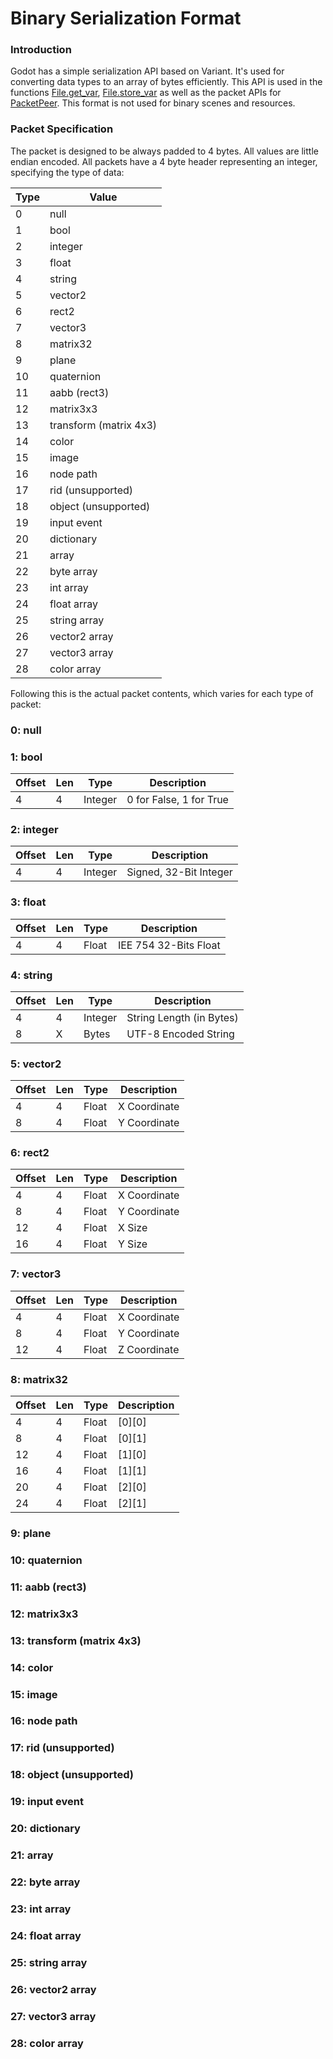 # Binary Serialization Format

### Introduction

Godot has a simple serialization API based on Variant. It's used for converting data types to an array of bytes efficiently. This API is used in the functions [File.get_var](class_file#get_var), [File.store_var](class_file#store_var) as well as the packet APIs for [PacketPeer](class_packetpeer). This format is not used for binary scenes and resources.

### Packet Specification

The packet is designed to be always padded to 4 bytes. All values are little endian encoded. 
All packets have a 4 byte header representing an integer, specifying the type of data:

Type | Value
---|---
0 | null
1 | bool
2 | integer
3 | float
4 | string
5 | vector2
6 | rect2
7 | vector3
8 | matrix32
9 | plane
10| quaternion
11| aabb (rect3)
12| matrix3x3
13| transform (matrix 4x3)
14| color
15| image
16| node path
17| rid (unsupported)
18| object (unsupported)
19| input event
20| dictionary
21| array 
22| byte array
23| int array
24| float array
25| string array
26| vector2 array
27| vector3 array
28| color array

Following this is the actual packet contents, which varies for each type of packet:

### 0: null
### 1: bool

Offset | Len | Type | Description
---|---|---|---
4|4|Integer| 0 for False, 1 for True

### 2: integer

Offset | Len | Type | Description
---|---|---|---
4|4|Integer| Signed, 32-Bit Integer

### 3: float

Offset | Len | Type | Description
---|---|---|---
4|4|Float| IEE 754 32-Bits Float

### 4: string

Offset | Len | Type | Description
---|---|---|---
4|4|Integer| String Length (in Bytes)
8|X|Bytes| UTF-8 Encoded String

### 5: vector2

Offset | Len | Type | Description
---|---|---|---
4|4|Float| X Coordinate
8|4|Float| Y Coordinate

### 6: rect2

Offset | Len | Type | Description
---|---|---|---
4|4|Float| X Coordinate
8|4|Float| Y Coordinate
12|4|Float| X Size
16|4|Float| Y Size


### 7: vector3

Offset | Len | Type | Description
---|---|---|---
4|4|Float| X Coordinate
8|4|Float| Y Coordinate
12|4|Float| Z Coordinate

### 8: matrix32

Offset | Len | Type | Description
---|---|---|---
4|4|Float| [0][0]
8|4|Float| [0][1]
12|4|Float| [1][0]
16|4|Float| [1][1]
20|4|Float| [2][0]
24|4|Float| [2][1]

### 9: plane
### 10: quaternion
### 11: aabb (rect3)
### 12: matrix3x3
### 13: transform (matrix 4x3)
### 14: color
### 15: image
### 16: node path
### 17: rid (unsupported)
### 18: object (unsupported)
### 19: input event
### 20: dictionary
### 21: array 
### 22: byte array
### 23: int array
### 24: float array
### 25: string array
### 26: vector2 array
### 27: vector3 array
### 28: color array




